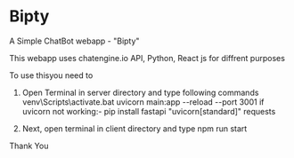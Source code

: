 # Bipty
A Simple ChatBot webapp - "Bipty"

This webapp uses chatengine.io API, Python, React js for diffrent purposes

To use thisyou need to 

1. Open Terminal in server directory and type following commands
       venv\Scripts\activate.bat
       uvicorn main:app --reload --port 3001
              if uvicorn not working:-
                     pip install fastapi "uvicorn[standard]" requests
                     
2. Next, open terminal in client directory and type
       npm run start

Thank You
